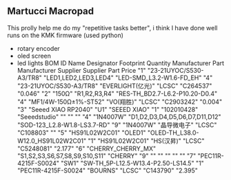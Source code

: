 ## Martucci Macropad

This prolly help me do my "repetitive tasks better", i think I have done well
runs on the KMK firmware (used python)
- rotary encoder
- oled screen
- led lights
BOM
ID	Name	Designator	Footprint	Quantity	Manufacturer Part	Manufacturer	Supplier	Supplier Part	Price
"1"	"23-21UYOC/S530-A3/TR8"	"LED1,LED2,LED3,LED4"	"LED-SMD_L3.2-W1.6-FD_EH"	"4"	"23-21UYOC/S530-A3/TR8"	"EVERLIGHT(亿光)"	"LCSC"	"C264537"	"0.046"
"2"	"150Ω"	"R1,R2,R3,R4"	"RES-TH_BD2.7-L6.2-P10.20-D0.4"	"4"	"MF1/4W-150Ω±1%-ST52"	"VO(翔胜)"	"LCSC"	"C2903242"	"0.004"
"3"	"Seeed XIAO RP2040"	"U1"	"SEEED XIAO"	"1"	"102010428"	"Seeedstudio"	""	""	""
"4"	"1N4007W"	"D1,D2,D3,D4,D5,D6,D7,D11,D12"	"SOD-123_L2.8-W1.8-LS3.7-RD"	"9"	"1N4007W"	"晶导微电子"	"LCSC"	"C108803"	""
"5"	"HS91L02W2C01"	"OLED1"	"OLED-TH_L38.0-W12.0_HS91L02W2C01"	"1"	"HS91L02W2C01"	"HS(汉昇)"	"LCSC"	"C5248081"	"2.177"
"6"	"CHERRY_CHERRY_MX"	"S1,S2,S3,S6,S7,S8,S9,S10,S11"	"CHERRY"	"9"	""	""	""	""	""
"7"	"PEC11R-4215F-S0024"	"SW1"	"SW-TH_5P-L12.5-W13.4-P2.50-LS14.5"	"1"	"PEC11R-4215F-S0024"	"BOURNS"	"LCSC"	"C143790"	"2.395"
